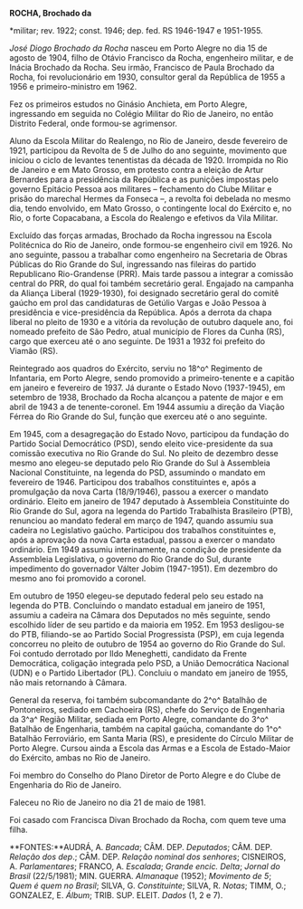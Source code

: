 **ROCHA, Brochado da**

\*militar; rev. 1922; const. 1946; dep. fed. RS 1946-1947 e 1951-1955.

*José Diogo Brochado da Rocha* nasceu em Porto Alegre no dia 15 de
agosto de 1904, filho de Otávio Francisco da Rocha, engenheiro militar,
e de Inácia Brochado da Rocha. Seu irmão, Francisco de Paula Brochado da
Rocha, foi revolucionário em 1930, consultor geral da República de 1955
a 1956 e primeiro-ministro em 1962.

Fez os primeiros estudos no Ginásio Anchieta, em Porto Alegre,
ingressando em seguida no Colégio Militar do Rio de Janeiro, no então
Distrito Federal, onde formou-se agrimensor.

Aluno da Escola Militar do Realengo, no Rio de Janeiro, desde fevereiro
de 1921, participou da Revolta de 5 de Julho do ano seguinte, movimento
que iniciou o ciclo de levantes tenentistas da década de 1920. Irrompida
no Rio de Janeiro e em Mato Grosso, em protesto contra a eleição de
Artur Bernardes para a presidência da República e as punições impostas
pelo governo Epitácio Pessoa aos militares – fechamento do Clube Militar
e prisão do marechal Hermes da Fonseca –, a revolta foi debelada no
mesmo dia, tendo envolvido, em Mato Grosso, o contingente local do
Exército e, no Rio, o forte Copacabana, a Escola do Realengo e efetivos
da Vila Militar.

Excluído das forças armadas, Brochado da Rocha ingressou na Escola
Politécnica do Rio de Janeiro, onde formou-se engenheiro civil em 1926.
No ano seguinte, passou a trabalhar como engenheiro na Secretaria de
Obras Públicas do Rio Grande do Sul, ingressando nas fileiras do partido
Republicano Rio-Grandense (PRR). Mais tarde passou a integrar a comissão
central do PRR, do qual foi também secretário geral. Engajado na
campanha da Aliança Liberal (1929-1930), foi designado secretário geral
do comitê gaúcho em prol das candidaturas de Getúlio Vargas e João
Pessoa à presidência e vice-presidência da República. Após a derrota da
chapa liberal no pleito de 1930 e a vitória da revolução de outubro
daquele ano, foi nomeado prefeito de São Pedro, atual município de
Flores da Cunha (RS), cargo que exerceu até o ano seguinte. De 1931 a
1932 foi prefeito do Viamão (RS).

Reintegrado aos quadros do Exército, serviu no 18^o^ Regimento de
Infantaria, em Porto Alegre, sendo promovido a primeiro-tenente e a
capitão em janeiro e fevereiro de 1937. Já durante o Estado Novo
(1937-1945), em setembro de 1938, Brochado da Rocha alcançou a patente
de major e em abril de 1943 a de tenente-coronel. Em 1944 assumiu a
direção da Viação Férrea do Rio Grande do Sul, função que exerceu até o
ano seguinte.

Em 1945, com a desagregação do Estado Novo, participou da fundação do
Partido Social Democrático (PSD), sendo eleito vice-presidente da sua
comissão executiva no Rio Grande do Sul. No pleito de dezembro desse
mesmo ano elegeu-se deputado pelo Rio Grande do Sul à Assembleia
Nacional Constituinte, na legenda do PSD, assumindo o mandato em
fevereiro de 1946. Participou dos trabalhos constituintes e, após a
promulgação da nova Carta (18/9/1946), passou a exercer o mandato
ordinário. Eleito em janeiro de 1947 deputado à Assembleia Constituinte
do Rio Grande do Sul, agora na legenda do Partido Trabalhista Brasileiro
(PTB), renunciou ao mandato federal em março de 1947, quando assumiu sua
cadeira no Legislativo gaúcho. Participou dos trabalhos constituintes e,
após a aprovação da nova Carta estadual, passou a exercer o mandato
ordinário. Em 1949 assumiu interinamente, na condição de presidente da
Assembleia Legislativa, o governo do Rio Grande do Sul, durante
impedimento do governador Válter Jobim (1947-1951). Em dezembro do mesmo
ano foi promovido a coronel.

Em outubro de 1950 elegeu-se deputado federal pelo seu estado na legenda
do PTB. Concluindo o mandato estadual em janeiro de 1951, assumiu a
cadeira na Câmara dos Deputados no mês seguinte, sendo escolhido líder
de seu partido e da maioria em 1952. Em 1953 desligou-se do PTB,
filiando-se ao Partido Social Progressista (PSP), em cuja legenda
concorreu no pleito de outubro de 1954 ao governo do Rio Grande do Sul.
Foi contudo derrotado por Ildo Meneghetti, candidato da Frente
Democrática, coligação integrada pelo PSD, a União Democrática Nacional
(UDN) e o Partido Libertador (PL). Concluiu o mandato em janeiro de
1955, não mais retornando à Câmara.

General da reserva, foi também subcomandante do 2^o^ Batalhão de
Pontoneiros, sediado em Cachoeira (RS), chefe do Serviço de Engenharia
da 3^a^ Região Militar, sediada em Porto Alegre, comandante do 3^o^
Batalhão de Engenharia, também na capital gaúcha, comandante do 1^o^
Batalhão Ferroviário, em Santa Maria (RS), e presidente do Círculo
Militar de Porto Alegre. Cursou ainda a Escola das Armas e a Escola de
Estado-Maior do Exército, ambas no Rio de Janeiro.

Foi membro do Conselho do Plano Diretor de Porto Alegre e do Clube de
Engenharia do Rio de Janeiro.

Faleceu no Rio de Janeiro no dia 21 de maio de 1981.

Foi casado com Francisca Divan Brochado da Rocha, com quem teve uma
filha.

**FONTES:**AUDRÁ, A. *Bancada*; CÂM. DEP. *Deputados*; CÂM. DEP.
*Relação dos dep*.; CÂM. DEP. *Relação nominal dos senhores*; CISNEIROS,
A. *Parlamentares*; FRANCO, A. *Escalada*; *Grande encic. Delta*;
*Jornal do Brasil* (22/5/1981); MIN. GUERRA. *Almanaque* (1952);
*Movimento de 5*; *Quem é quem no Brasil*; SILVA, G. *Constituinte*;
SILVA, R. *Notas*; TIMM, O.; GONZALEZ, E. *Álbum*; TRIB. SUP. ELEIT.
*Dados* (1, 2 e 7).
